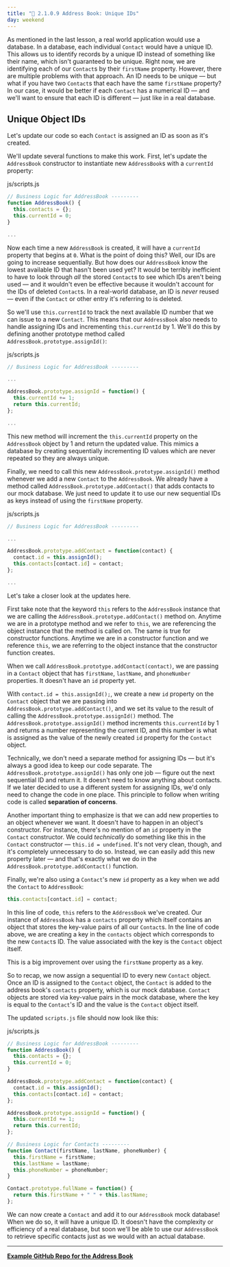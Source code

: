 ```yaml
---
title: "📓 2.1.0.9 Address Book: Unique IDs"
day: weekend
---
```


As mentioned in the last lesson, a real world application would use a database. In a database, each individual `Contact` would have a unique ID. This allows us to identify records by a unique ID instead of something like their name, which isn't guaranteed to be unique. Right now, we are identifying each of our `Contact`s by their `firstName` property. However, there are multiple problems with that approach. An ID needs to be unique — but what if you have two `Contact`s that each have the same `firstName` property? In our case, it would be better if each `Contact` has a numerical ID — and we'll want to ensure that each ID is different — just like in a real database.

## Unique Object IDs

Let's update our code so each `Contact` is assigned an ID as soon as it's created.

We'll update several functions to make this work. First, let's update the `AddressBook` constructor to instantiate new `AddressBook`s with a `currentId` property:

<div class="filename">js/scripts.js</div>

```javascript
// Business Logic for AddressBook ---------
function AddressBook() {
  this.contacts = {};
  this.currentId = 0;
}

...
```

Now each time a new `AddressBook` is created, it will have a `currentId` property that begins at `0`. What is the point of doing this? Well, our IDs are going to increase sequentially. But how does our `AddressBook` know the lowest available ID that hasn't been used yet? It would be terribly inefficient to have to look through _all_ the stored `Contact`s to see which IDs aren't being used — and it wouldn't even be effective because it wouldn't account for the IDs of deleted `Contact`s. In a real-world database, an ID is _never_ reused — even if the `Contact` or other entry it's referring to is deleted.

So we'll use `this.currentId` to track the next available ID number that we can issue to a new `Contact`. This means that our `AddressBook` also needs to handle assigning IDs and incrementing `this.currentId` by 1. We'll do this by defining another prototype method called `AddressBook.prototype.assignId()`:

<div class="filename">js/scripts.js</div>

```javascript
// Business Logic for AddressBook ---------

...

AddressBook.prototype.assignId = function() {
  this.currentId += 1;
  return this.currentId;
};

...
```

This new method will increment the `this.currentId` property on the `AddressBook` object by 1 and return the updated value. This mimics a database by creating sequentially incrementing ID values which are never repeated so they are always unique.

Finally, we need to call this new `AddressBook.prototype.assignId()` method whenever we add a new `Contact` to the `AddressBook`. We already have a method called `AddressBook.prototype.addContact()` that adds contacts to our mock database. We just need to update it to use our new sequential IDs as keys instead of using the `firstName` property.

<div class="filename">js/scripts.js</div>

```javascript
// Business Logic for AddressBook ---------

...

AddressBook.prototype.addContact = function(contact) {
  contact.id = this.assignId();
  this.contacts[contact.id] = contact;
};

...
```

Let's take a closer look at the updates here.

First take note that the keyword `this` refers to the `AddressBook` instance that we are calling the `AddressBook.prototype.addContact()` method on. Anytime we are in a prototype method and we refer to `this`, we are referencing the object instance that the method is called on. The same is true for constructor functions. Anytime we are in a constructor function and we reference `this`, we are referring to the object instance that the constructor function creates.  

When we call `AddressBook.prototype.addContact(contact)`, we are passing in a `Contact` object that has `firstName`, `lastName`, and `phoneNumber` properties. It doesn't have an `id` property yet.

With `contact.id = this.assignId();`, we create a new `id` property on the `Contact` object that we are passing into `AddressBook.prototype.addContact()`, and we set its value to the result of calling the `AddressBook.prototype.assignId()` method. The `AddressBook.prototype.assignId()` method increments `this.currentId` by 1 and returns a number representing the current ID, and this number is what is assigned as the value of the newly created `id` property for the `Contact` object.

Technically, we don't need a separate method for assigning IDs — but it's always a good idea to keep our code separate. The `AddressBook.prototype.assignId()` has only one job — figure out the next sequential ID and return it. It doesn't need to know anything about contacts. If we later decided to use a different system for assigning IDs, we'd only need to change the code in one place. This principle to follow when writing code is called **separation of concerns**.

Another important thing to emphasize is that we can add new properties to an object whenever we want. It doesn't have to happen in an object's constructor. For instance, there's no mention of an `id` property in the `Contact` constructor. We could _technically_ do something like this in the `Contact` constructor — `this.id = undefined`. It's not very clean, though, and it's completely unnecessary to do so. Instead, we can easily add this new property later — and that's exactly what we do in the `AddressBook.prototype.addContact()` function.

Finally, we're also using a `Contact`'s new `id` property as a key when we add the `Contact` to `AddressBook`:

```js
this.contacts[contact.id] = contact;
```

In this line of code, `this` refers to the `AddressBook` we've created. Our instance of `AddressBook` has a `contacts` property which itself contains an object that stores the key-value pairs of all our `Contact`s. In the line of code above, we are creating a key in the `contacts` object which corresponds to the new `Contact`s ID. The value associated with the key is the `Contact` object itself.

This is a big improvement over using the `firstName` property as a key.

So to recap, we now assign a sequential ID to every new `Contact` object. Once an ID is assigned to the `Contact` object, the `Contact` is added to the address book's `contacts` property, which is our mock database. `Contact` objects are stored via key-value pairs in the mock database, where the key is equal to the `Contact`'s ID and the value is the `Contact` object itself.

The updated `scripts.js` file should now look like this:

<div class="filename">js/scripts.js</div>

```javascript
// Business Logic for AddressBook ---------
function AddressBook() {
  this.contacts = {};
  this.currentId = 0;
}

AddressBook.prototype.addContact = function(contact) {
  contact.id = this.assignId();
  this.contacts[contact.id] = contact;
};

AddressBook.prototype.assignId = function() {
  this.currentId += 1;
  return this.currentId;
};

// Business Logic for Contacts ---------
function Contact(firstName, lastName, phoneNumber) {
  this.firstName = firstName;
  this.lastName = lastName;
  this.phoneNumber = phoneNumber;
}

Contact.prototype.fullName = function() {
  return this.firstName + " " + this.lastName;
};
```

We can now create a `Contact` and add it to our `AddressBook` mock database! When we do so, it will have a unique ID. It doesn't have the complexity or efficiency of a real database, but soon we'll be able to use our `AddressBook` to retrieve specific contacts just as we would with an actual database.

---

**[<i class="glyphicon glyphicon-folder-open"></i>  Example GitHub Repo for the Address Book](https://github.com/epicodus-lessons/oop-address-book-v2/tree/3_unique_ids)**
